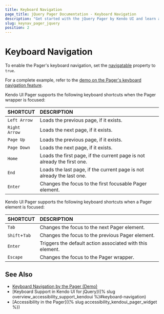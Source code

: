 ```yaml
---
title: Keyboard Navigation
page_title: jQuery Pager Documentation - Keyboard Navigation
description: "Get started with the jQuery Pager by Kendo UI and learn about the accessibility support it provides through its keyboard navigation functionality."
slug: keynav_pager_jquery
position: 2
---
```


# Keyboard Navigation

To enable the Pager's keyboard navigation, set the [navigatable](/api/javascript/ui/pager/configuration/navigatable) property to `true`.

For a complete example, refer to the [demo on the Pager's keyboard navigation feature](https://demos.telerik.com/kendo-ui/pager/keyboard-navigation).

Kendo UI Pager supports the following keyboard shortcuts when the Pager wrapper is focused:

| SHORTCUT						| DESCRIPTION				                                            |
|:---                           |:---                                                                   |
| `Left Arrow`                  | Loads the previous page, if it exists.                                |
| `Right Arrow`                 | Loads the next page, if it exists.                                 |
| `Page Up`                     | Loads the previous page, if it exists.                                |
| `Page Down`                   | Loads the next page, if it exists.                                  |
| `Home`                        | Loads the first page, if the current page is not already the first one.                                             |
| `End`                         | Loads the last page, if the current page is not already the last one.                                             |
| `Enter`                       | Changes the focus to the first focusable Pager element.                                                     |

Kendo UI Pager supports the following keyboard shortcuts when a Pager element is focused:

| SHORTCUT						| DESCRIPTION				                                            |
|:---                           |:---                                                                   |
| `Tab`                         | Changes the focus to the next Pager element.                               |
| `Shift`+`Tab`                 | Changes the focus to the previous Pager element.                                 |
| `Enter`                       | Triggers the default action associated with this element.                                |
| `Escape`                      | Changes the focus to the Pager wrapper.                                  |

## See Also

* [Keyboard Navigation by the Pager (Demo)](https://demos.telerik.com/kendo-ui/pager/keyboard-navigation)
* [Keyboard Support in Kendo UI for jQuery]({% slug overview_accessibility_support_kendoui %}#keyboard-navigation)
* [Accessibility in the Pager]({% slug accessibility_kendoui_pager_widget %})
